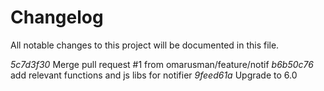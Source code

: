 # Changelog
All notable changes to this project will be documented in this file.

*5c7d3f30* Merge pull request #1 from omarusman/feature/notif
*b6b50c76* add relevant functions and js libs for notifier
*9feed61a* Upgrade to 6.0
